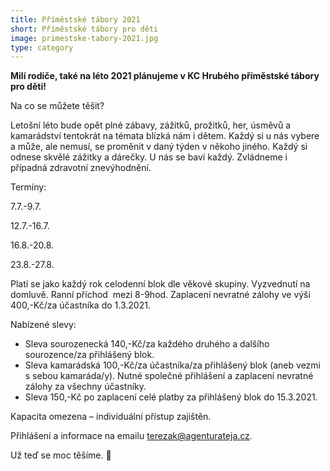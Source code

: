 ```yaml
---
title: Příměstské tábory 2021
short: Příměstské tábory pro děti
image: primestske-tabory-2021.jpg
type: category
---
```


**Milí rodiče, také na léto 2021 plánujeme v KC Hrubého příměstské tábory pro děti!**

Na co se můžete těšit?

Letošní léto bude opět plné zábavy, zážitků, prožitků, her, úsměvů a kamarádství tentokrát na témata blízká nám i dětem. Každý si u nás vybere a může, ale nemusí, se proměnit v daný týden v někoho jiného. Každý si odnese skvělé zážitky a dárečky. U nás se baví každý. Zvládneme i případná zdravotní znevýhodnění.



Termíny:

7.7.-9.7.

12.7.-16.7.

16.8.-20.8.

23.8.-27.8.

Platí se jako každý rok celodenní blok dle věkové skupiny. Vyzvednutí na domluvě. Ranní příchod  mezi 8-9hod. Zaplacení nevratné zálohy ve výši 400,-Kč/za účastníka do 1.3.2021.

Nabízené slevy:

- Sleva sourozenecká 140,-Kč/za každého druhého a dalšího sourozence/za přihlášený blok.
- Sleva kamarádská 100,-Kč/za účastníka/za přihlášený blok (aneb vezmi s sebou kamaráda/y). Nutné společné přihlášení a zaplacení nevratné zálohy za všechny účastníky.
- Sleva 150,-Kč po zaplacení celé platby za přihlášený blok do 15.3.2021.

Kapacita omezena – individuální přístup zajištěn.

Přihlášení a informace na emailu terezak@agenturateja.cz.

Už teď se moc těšíme. 🙂
